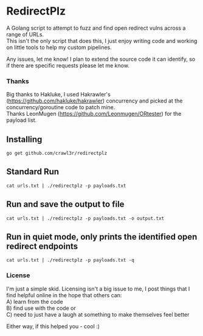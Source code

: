 # RedirectPlz  
A Golang script to attempt to fuzz and find open redirect vulns across a range of URLs.  
This isn't the only script that does this, I just enjoy writing code and working on little tools to help my custom pipelines.  
  
Any issues, let me know! I plan to extend the source code it can identify, so if there are specific requests please let me know.  
  
### Thanks  
Big thanks to Hakluke, I used Hakrawler's (https://github.com/hakluke/hakrawler) concurrency and picked at the concurrency/goroutine code to patch mine.  
Thanks LeonMugen (https://github.com/Leonmugen/ORtester) for the payload list.  
  
## Installing  
```
go get github.com/crawl3r/redirectplz
```  
  
## Standard Run  
```
cat urls.txt | ./redirectplz -p payloads.txt
```
  
## Run and save the output to file  
```
cat urls.txt | ./redirectplz -p payloads.txt -o output.txt
```  
  
## Run in quiet mode, only prints the identified open redirect endpoints
```
cat urls.txt | ./redirectplz -p payloads.txt -q
```
  
### License  
I'm just a simple skid. Licensing isn't a big issue to me, I post things that I find helpful online in the hope that others can:  
 A) learn from the code  
 B) find use with the code or   
 C) need to just have a laugh at something to make themselves feel better  
  
Either way, if this helped you - cool :)  
